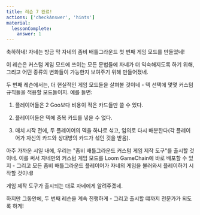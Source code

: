 ```yaml
---
title: 레슨 7 완료!
actions: ['checkAnswer', 'hints']
material:
  lessonComplete:
    answer: 1
---
```


축하하네! 자네는 방금 막 자네의 좀비 배틀그라운드 첫 번째 게임 모드를 만들었네!

이 레슨은 커스텀 게임 모드에 쓰이는 모든 문법들에 자네가 더 익숙해지도록 하기 위해, 그리고 어떤 종류의 변화들이 가능한지 보여주기 위해 만들어졌네.

두 번째 레슨에서는, 더 현실적인 게임 모드들을 살펴볼 것이네 - 덱 선택에 몇몇 커스텀 규칙들을 적용할 모드들이지. 예를 들면:

1. 플레이어들은 2 Goo보다 비용이 적은 카드들만 쓸 수 있다.

2. 플레이어들은 덱에 중복 카드를 넣을 수 없다.

3. 매치 시작 전에, 두 플레이어의 덱을 하나로 섞고, 임의로 다시 배분한다(각 플레이어가 자신의 카드와 상대방의 카드가 섞인 것을 받음).

아주 가까운 시일 내에, 우리는 "좀비 배틀그라운드 커스텀 게임 제작 도구"를 출시할 것이네. 이를 써서 자네만의 커스텀 게임 모드를 Loom GameChain에 바로 배포할 수 있지 - 그리고 모든 좀비 배틀그라운드 플레이어가 자네의 게임을 불러와서 플레이하기 시작할 것이네!

게임 제작 도구가 출시되는 대로 자네에게 알려주겠네.

하지만 그동안에, 두 번째 레슨을 계속 진행하게 - 그리고 출시할 떄까지 전문가가 되도록 하게!
